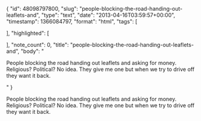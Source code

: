 {
  "id": 48098797800,
  "slug": "people-blocking-the-road-handing-out-leaflets-and",
  "type": "text",
  "date": "2013-04-16T03:59:57+00:00",
  "timestamp": 1366084797,
  "format": "html",
  "tags": [

  ],
  "highlighted": [

  ],
  "note_count": 0,
  "title": "people-blocking-the-road-handing-out-leaflets-and",
  "body": "<p>People blocking the road handing out leaflets and asking for money. Religious? Political? No idea. They give me one but when we try to drive off they want it back.</p>"
}

<p>People blocking the road handing out leaflets and asking for money. Religious? Political? No idea. They give me one but when we try to drive off they want it back.</p>